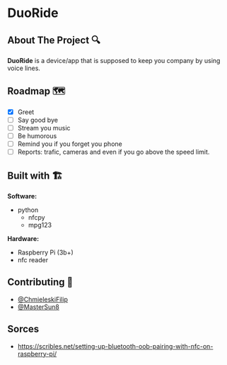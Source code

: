# DuoRide

## About The Project 🔍

**DuoRide** is a device/app that is supposed to keep you company by using voice lines. 

## **Roadmap** 🗺️
- [x] Greet
- [ ] Say good bye
- [ ] Stream you music
- [ ] Be humorous 
- [ ] Remind you if you forget you phone
- [ ] Reports: trafic, cameras and even if you go above the speed limit.

## Built with 🏗️
**Software:** 
- python
  - nfcpy
  - mpg123

**Hardware:** 
* Raspberry Pi (3b+)
* nfc reader

## Contributing 👥

- [@ChmieleskiFilip](https://github.com/ChmieleskiFilip)
- [@MasterSun8](https://github.com/MasterSun8)

## Sorces

- https://scribles.net/setting-up-bluetooth-oob-pairing-with-nfc-on-raspberry-pi/
